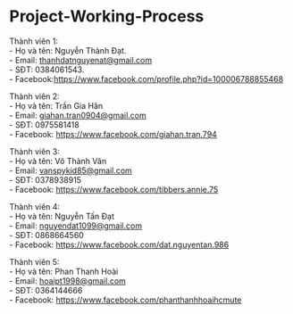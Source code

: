 # Project-Working-Process
Thành viên 1:\
    - Họ và tên: Nguyễn Thành Đạt.\
    - Email: thanhdatnguyenat@gmail.com\
    - SĐT: 0384061543.\
    - Facebook:https://www.facebook.com/profile.php?id=100006788855468

Thành viên 2:\
    - Họ và tên: Trần Gia Hân\
    - Email: giahan.tran0904@gmail.com\
    - SĐT: 0975581418\
    - Facebook: https://www.facebook.com/giahan.tran.794

Thành viên 3:\
    - Họ và tên: Võ Thành Văn\
    - Email: vanspykid85@gmail.com\
    - SĐT: 0378938915\
    - Facebook: https://www.facebook.com/tibbers.annie.75

Thành viên 4:\
    - Họ và tên: Nguyễn Tấn Đạt\
    - Email: nguyendat1099@gmail.com\
    - SĐT: 0868664560\
    - Facebook: https://www.facebook.com/dat.nguyentan.986

Thành viên 5:\
    - Họ và tên: Phan Thanh Hoài\
    - Email: hoaipt1998@gmail.com\
    - SĐT: 0364144666\
    - Facebook: https://www.facebook.com/phanthanhhoaihcmute
